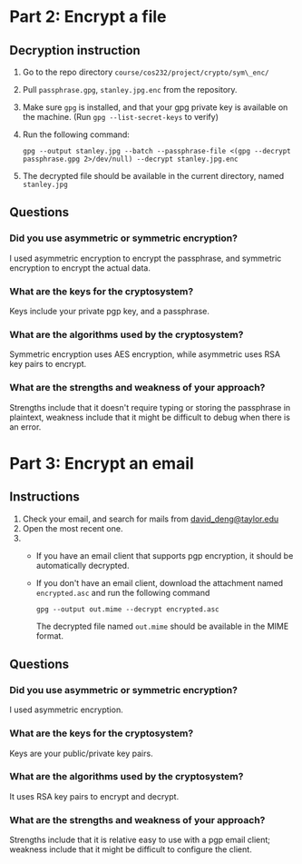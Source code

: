# Part 2: Encrypt a file

## Decryption instruction

1. Go to the repo directory `course/cos232/project/crypto/sym\_enc/`
1. Pull `passphrase.gpg`, `stanley.jpg.enc` from the repository.
1. Make sure `gpg` is installed, and that your gpg private key is available on the machine. (Run `gpg --list-secret-keys` to verify)
1. Run the following command:

    ```
    gpg --output stanley.jpg --batch --passphrase-file <(gpg --decrypt passphrase.gpg 2>/dev/null) --decrypt stanley.jpg.enc
    ```
    
1. The decrypted file should be available in the current directory, named `stanley.jpg`

## Questions

### Did you use asymmetric or symmetric encryption?

I used asymmetric encryption to encrypt the passphrase, and symmetric encryption to encrypt the actual data.

### What are the keys for the cryptosystem? 

Keys include your private pgp key, and a passphrase.

### What are the algorithms used by the cryptosystem? 

Symmetric encryption uses AES encryption, while asymmetric uses RSA key pairs to encrypt.

### What are the strengths and weakness of your approach?

Strengths include that it doesn't require typing or storing the passphrase in plaintext, weakness include that it might be difficult to debug when there is an error.


# Part 3: Encrypt an email

## Instructions

1. Check your email, and search for mails from <david_deng@taylor.edu>
1. Open the most recent one.
1.
	* If you have an email client that supports pgp encryption, it should be automatically decrypted.
	* If you don't have an email client, download the attachment named `encrypted.asc` and run the following command

		```
		gpg --output out.mime --decrypt encrypted.asc
		```

        The decrypted file named `out.mime` should be available in the MIME format.
	

## Questions

### Did you use asymmetric or symmetric encryption?

I used asymmetric encryption.

### What are the keys for the cryptosystem? 

Keys are your public/private key pairs.

### What are the algorithms used by the cryptosystem? 

It uses RSA key pairs to encrypt and decrypt.

### What are the strengths and weakness of your approach?

Strengths include that it is relative easy to use with a pgp email client; weakness include that it might be difficult to configure the client.

